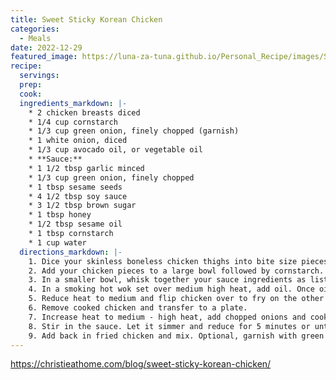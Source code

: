 ```yaml
---
title: Sweet Sticky Korean Chicken
categories:
  - Meals
date: 2022-12-29
featured_image: https://luna-za-tuna.github.io/Personal_Recipe/images/Sweet-Sticky-Korean-Chicken-10.jpg
recipe:
  servings:
  prep:
  cook:
  ingredients_markdown: |-
    * 2 chicken breasts diced
    * 1/4 cup cornstarch
    * 1/3 cup green onion, finely chopped (garnish)
    * 1 white onion, diced
    * 1/3 cup avocado oil, or vegetable oil
    * **Sauce:**
    * 1 1/2 tbsp garlic minced
    * 1/3 cup green onion, finely chopped
    * 1 tbsp sesame seeds
    * 4 1/2 tbsp soy sauce
    * 3 1/2 tbsp brown sugar
    * 1 tbsp honey
    * 1/2 tbsp sesame oil
    * 1 tbsp cornstarch
    * 1 cup water
  directions_markdown: |-
    1. Dice your skinless boneless chicken thighs into bite size pieces, about 6 equal bite size pieces per thigh.
    2. Add your chicken pieces to a large bowl followed by cornstarch. Mix well to coat each piece of chicken. It’s okay if the excess starch falls off as long as your chicken in coated in it.
    3. In a smaller bowl, whisk together your sauce ingredients as listed.
    4. In a smoking hot wok set over medium high heat, add oil. Once oil begins to smoke, carefully add the coated chicken. Spread it out evenly and do not move it. Fry on one side for 5-7 minutes or until golden crispy brown.
    5. Reduce heat to medium and flip chicken over to fry on the other side for another 5-7 minutes or until golden and crispy.
    6. Remove cooked chicken and transfer to a plate.
    7. Increase heat to medium - high heat, add chopped onions and cook until they have softened. About 1 minute.
    8. Stir in the sauce. Let it simmer and reduce for 5 minutes or until thick and glossy.
    9. Add back in fried chicken and mix. Optional, garnish with green onions. Remove off heat and serve to enjoy!
---
```

<https://christieathome.com/blog/sweet-sticky-korean-chicken/>
